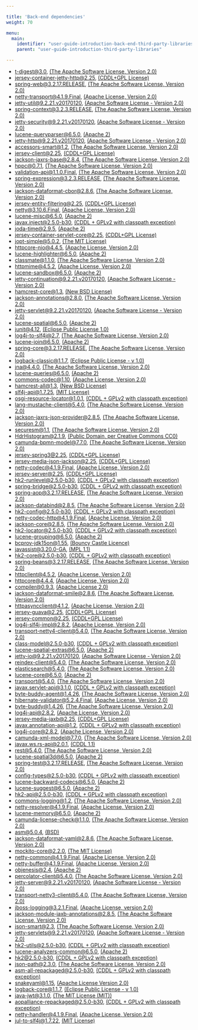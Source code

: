```yaml
---

title: 'Back-end dependencies'
weight: 70

menu:
  main:
    identifier: "user-guide-introduction-back-end-third-party-libraries"
    parent: "user-guide-introduction-third-party-libraries"

---
```


* t-digest@3.0, [(The Apache Software License, Version 2.0)](http://www.apache.org/licenses/LICENSE-2.0.txt)
* jersey-container-jetty-http@2.25, [(CDDL+GPL License)](http://glassfish.java.net/public/CDDL+GPL_1_1.html)
* spring-web@3.2.17.RELEASE, [(The Apache Software License, Version 2.0)](http://www.apache.org/licenses/LICENSE-2.0.txt)
* netty-transport@4.1.9.Final, [(Apache License, Version 2.0)](http://www.apache.org/licenses/LICENSE-2.0)
* jetty-util@9.2.21.v20170120, [(Apache Software License - Version 2.0)](http://www.apache.org/licenses/LICENSE-2.0)
* spring-context@3.2.3.RELEASE, [(The Apache Software License, Version 2.0)](http://www.apache.org/licenses/LICENSE-2.0.txt)
* jetty-security@9.2.21.v20170120, [(Apache Software License - Version 2.0)](http://www.apache.org/licenses/LICENSE-2.0)
* lucene-queryparser@6.5.0, [(Apache 2)](http://www.apache.org/licenses/LICENSE-2.0.txt)
* jetty-http@9.2.21.v20170120, [(Apache Software License - Version 2.0)](http://www.apache.org/licenses/LICENSE-2.0)
* accessors-smart@1.2, [(The Apache Software License, Version 2.0)](http://www.apache.org/licenses/LICENSE-2.0.txt)
* jersey-client@2.25, [(CDDL+GPL License)](http://glassfish.java.net/public/CDDL+GPL_1_1.html)
* jackson-jaxrs-base@2.8.4, [(The Apache Software License, Version 2.0)](http://www.apache.org/licenses/LICENSE-2.0.txt)
* hppc@0.7.1, [(The Apache Software License, Version 2.0)](http://www.apache.org/licenses/LICENSE-2.0.txt)
* validation-api@1.1.0.Final, [(The Apache Software License, Version 2.0)](http://www.apache.org/licenses/LICENSE-2.0.txt)
* spring-expression@3.2.3.RELEASE, [(The Apache Software License, Version 2.0)](http://www.apache.org/licenses/LICENSE-2.0.txt)
* jackson-dataformat-cbor@2.8.6, [(The Apache Software License, Version 2.0)](http://www.apache.org/licenses/LICENSE-2.0.txt)
* jersey-entity-filtering@2.25, [(CDDL+GPL License)](http://glassfish.java.net/public/CDDL+GPL_1_1.html)
* netty@3.10.6.Final, [(Apache License, Version 2.0)](http://www.apache.org/licenses/LICENSE-2.0)
* lucene-misc@6.5.0, [(Apache 2)](http://www.apache.org/licenses/LICENSE-2.0.txt)
* javax.inject@2.5.0-b30, [(CDDL + GPLv2 with classpath exception)](https://glassfish.java.net/nonav/public/CDDL+GPL_1_1.html)
* joda-time@2.9.5, [(Apache 2)](http://www.apache.org/licenses/LICENSE-2.0.txt)
* jersey-container-servlet-core@2.25, [(CDDL+GPL License)](http://glassfish.java.net/public/CDDL+GPL_1_1.html)
* jopt-simple@5.0.2, [(The MIT License)](http://www.opensource.org/licenses/mit-license.php)
* httpcore-nio@4.4.5, [(Apache License, Version 2.0)](http://www.apache.org/licenses/LICENSE-2.0.txt)
* lucene-highlighter@6.5.0, [(Apache 2)](http://www.apache.org/licenses/LICENSE-2.0.txt)
* classmate@1.1.0, [(The Apache Software License, Version 2.0)](http://www.apache.org/licenses/LICENSE-2.0.txt)
* httpmime@4.5.2, [(Apache License, Version 2.0)](http://www.apache.org/licenses/LICENSE-2.0.txt)
* lucene-sandbox@6.5.0, [(Apache 2)](http://www.apache.org/licenses/LICENSE-2.0.txt)
* jetty-continuation@9.2.21.v20170120, [(Apache Software License - Version 2.0)](http://www.apache.org/licenses/LICENSE-2.0)
* hamcrest-core@1.3, [(New BSD License)](http://www.opensource.org/licenses/bsd-license.php)
* jackson-annotations@2.8.0, [(The Apache Software License, Version 2.0)](http://www.apache.org/licenses/LICENSE-2.0.txt)
* jetty-servlet@9.2.21.v20170120, [(Apache Software License - Version 2.0)](http://www.apache.org/licenses/LICENSE-2.0)
* lucene-spatial@6.5.0, [(Apache 2)](http://www.apache.org/licenses/LICENSE-2.0.txt)
* junit@4.12, [(Eclipse Public License 1.0)](http://www.eclipse.org/legal/epl-v10.html)
* log4j-to-slf4j@2.7, [(The Apache Software License, Version 2.0)](http://www.apache.org/licenses/LICENSE-2.0.txt)
* lucene-join@6.5.0, [(Apache 2)](http://www.apache.org/licenses/LICENSE-2.0.txt)
* spring-core@3.2.17.RELEASE, [(The Apache Software License, Version 2.0)](http://www.apache.org/licenses/LICENSE-2.0.txt)
* logback-classic@1.1.7, [(Eclipse Public License - v 1.0)](http://www.eclipse.org/legal/epl-v10.html)
* jna@4.4.0, [(The Apache Software License, Version 2.0)](http://www.apache.org/licenses/LICENSE-2.0.txt)
* lucene-queries@6.5.0, [(Apache 2)](http://www.apache.org/licenses/LICENSE-2.0.txt)
* commons-codec@1.10, [(Apache License, Version 2.0)](http://www.apache.org/licenses/LICENSE-2.0.txt)
* hamcrest-all@1.3, [(New BSD License)](http://www.opensource.org/licenses/bsd-license.php)
* slf4j-api@1.7.25, [(MIT License)](http://www.opensource.org/licenses/mit-license.php)
* osgi-resource-locator@1.0.1, [(CDDL + GPLv2 with classpath exception)](https://glassfish.dev.java.net/nonav/public/CDDL+GPL.html)
* lang-mustache-client@5.4.0, [(The Apache Software License, Version 2.0)](http://www.apache.org/licenses/LICENSE-2.0.txt)
* jackson-jaxrs-json-provider@2.8.5, [(The Apache Software License, Version 2.0)](http://www.apache.org/licenses/LICENSE-2.0.txt)
* securesm@1.1, [(The Apache Software License, Version 2.0)](http://www.apache.org/licenses/LICENSE-2.0.txt)
* HdrHistogram@2.1.9, [(Public Domain, per Creative Commons CC0)](http://creativecommons.org/publicdomain/zero/1.0/)
* camunda-bpmn-model@7.7.0, [(The Apache Software License, Version 2.0)](http://www.apache.org/licenses/LICENSE-2.0.txt)
* jersey-spring3@2.25, [(CDDL+GPL License)](http://glassfish.java.net/public/CDDL+GPL_1_1.html)
* jersey-media-json-jackson@2.25, [(CDDL+GPL License)](http://glassfish.java.net/public/CDDL+GPL_1_1.html)
* netty-codec@4.1.9.Final, [(Apache License, Version 2.0)](http://www.apache.org/licenses/LICENSE-2.0)
* jersey-server@2.25, [(CDDL+GPL License)](http://glassfish.java.net/public/CDDL+GPL_1_1.html)
* hk2-runlevel@2.5.0-b30, [(CDDL + GPLv2 with classpath exception)](https://glassfish.java.net/nonav/public/CDDL+GPL_1_1.html)
* spring-bridge@2.5.0-b30, [(CDDL + GPLv2 with classpath exception)](https://glassfish.java.net/nonav/public/CDDL+GPL_1_1.html)
* spring-aop@3.2.17.RELEASE, [(The Apache Software License, Version 2.0)](http://www.apache.org/licenses/LICENSE-2.0.txt)
* jackson-databind@2.8.5, [(The Apache Software License, Version 2.0)](http://www.apache.org/licenses/LICENSE-2.0.txt)
* hk2-config@2.5.0-b30, [(CDDL + GPLv2 with classpath exception)](https://glassfish.java.net/nonav/public/CDDL+GPL_1_1.html)
* netty-codec-http@4.1.9.Final, [(Apache License, Version 2.0)](http://www.apache.org/licenses/LICENSE-2.0)
* jackson-core@2.8.5, [(The Apache Software License, Version 2.0)](http://www.apache.org/licenses/LICENSE-2.0.txt)
* hk2-locator@2.5.0-b30, [(CDDL + GPLv2 with classpath exception)](https://glassfish.java.net/nonav/public/CDDL+GPL_1_1.html)
* lucene-grouping@6.5.0, [(Apache 2)](http://www.apache.org/licenses/LICENSE-2.0.txt)
* bcprov-jdk15on@1.55, [(Bouncy Castle Licence)](http://www.bouncycastle.org/licence.html)
* javassist@3.20.0-GA, [(MPL 1.1)](http://www.mozilla.org/MPL/MPL-1.1.html)
* hk2-core@2.5.0-b30, [(CDDL + GPLv2 with classpath exception)](https://glassfish.java.net/nonav/public/CDDL+GPL_1_1.html)
* spring-beans@3.2.17.RELEASE, [(The Apache Software License, Version 2.0)](http://www.apache.org/licenses/LICENSE-2.0.txt)
* httpclient@4.5.2, [(Apache License, Version 2.0)](http://www.apache.org/licenses/LICENSE-2.0.txt)
* httpcore@4.4.4, [(Apache License, Version 2.0)](http://www.apache.org/licenses/LICENSE-2.0.txt)
* compiler@0.9.3, [(Apache License 2.0)](http://www.apache.org/licenses/LICENSE-2.0)
* jackson-dataformat-smile@2.8.6, [(The Apache Software License, Version 2.0)](http://www.apache.org/licenses/LICENSE-2.0.txt)
* httpasyncclient@4.1.2, [(Apache License, Version 2.0)](LICENSE.txt)
* jersey-guava@2.25, [(CDDL+GPL License)](http://glassfish.java.net/public/CDDL+GPL_1_1.html)
* jersey-common@2.25, [(CDDL+GPL License)](http://glassfish.java.net/public/CDDL+GPL_1_1.html)
* log4j-slf4j-impl@2.8.2, [(Apache License, Version 2.0)](https://www.apache.org/licenses/LICENSE-2.0.txt)
* transport-netty4-client@5.4.0, [(The Apache Software License, Version 2.0)](http://www.apache.org/licenses/LICENSE-2.0.txt)
* class-model@2.5.0-b30, [(CDDL + GPLv2 with classpath exception)](https://glassfish.java.net/nonav/public/CDDL+GPL_1_1.html)
* lucene-spatial-extras@6.5.0, [(Apache 2)](http://www.apache.org/licenses/LICENSE-2.0.txt)
* jetty-io@9.2.21.v20170120, [(Apache Software License - Version 2.0)](http://www.apache.org/licenses/LICENSE-2.0)
* reindex-client@5.4.0, [(The Apache Software License, Version 2.0)](http://www.apache.org/licenses/LICENSE-2.0.txt)
* elasticsearch@5.4.0, [(The Apache Software License, Version 2.0)](http://www.apache.org/licenses/LICENSE-2.0.txt)
* lucene-core@6.5.0, [(Apache 2)](http://www.apache.org/licenses/LICENSE-2.0.txt)
* transport@5.4.0, [(The Apache Software License, Version 2.0)](http://www.apache.org/licenses/LICENSE-2.0.txt)
* javax.servlet-api@3.1.0, [(CDDL + GPLv2 with classpath exception)](https://glassfish.dev.java.net/nonav/public/CDDL+GPL.html)
* byte-buddy-agent@1.4.26, [(The Apache Software License, Version 2.0)](http://www.apache.org/licenses/LICENSE-2.0.txt)
* hibernate-validator@5.2.4.Final, [(Apache License, Version 2.0)](http://www.apache.org/licenses/LICENSE-2.0.txt)
* byte-buddy@1.4.26, [(The Apache Software License, Version 2.0)](http://www.apache.org/licenses/LICENSE-2.0.txt)
* log4j-api@2.8.2, [(Apache License, Version 2.0)](https://www.apache.org/licenses/LICENSE-2.0.txt)
* jersey-media-jaxb@2.25, [(CDDL+GPL License)](http://glassfish.java.net/public/CDDL+GPL_1_1.html)
* javax.annotation-api@1.2, [(CDDL + GPLv2 with classpath exception)](https://glassfish.dev.java.net/nonav/public/CDDL+GPL.html)
* log4j-core@2.8.2, [(Apache License, Version 2.0)](https://www.apache.org/licenses/LICENSE-2.0.txt)
* camunda-xml-model@7.7.0, [(The Apache Software License, Version 2.0)](http://www.apache.org/licenses/LICENSE-2.0.txt)
* javax.ws.rs-api@2.0.1, [(CDDL 1.1)](http://glassfish.java.net/public/CDDL+GPL_1_1.html)
* rest@5.4.0, [(The Apache Software License, Version 2.0)](http://www.apache.org/licenses/LICENSE-2.0.txt)
* lucene-spatial3d@6.5.0, [(Apache 2)](http://www.apache.org/licenses/LICENSE-2.0.txt)
* spring-test@3.2.17.RELEASE, [(The Apache Software License, Version 2.0)](http://www.apache.org/licenses/LICENSE-2.0.txt)
* config-types@2.5.0-b30, [(CDDL + GPLv2 with classpath exception)](https://glassfish.java.net/nonav/public/CDDL+GPL_1_1.html)
* lucene-backward-codecs@6.5.0, [(Apache 2)](http://www.apache.org/licenses/LICENSE-2.0.txt)
* lucene-suggest@6.5.0, [(Apache 2)](http://www.apache.org/licenses/LICENSE-2.0.txt)
* hk2-api@2.5.0-b30, [(CDDL + GPLv2 with classpath exception)](https://glassfish.java.net/nonav/public/CDDL+GPL_1_1.html)
* commons-logging@1.2, [(The Apache Software License, Version 2.0)](http://www.apache.org/licenses/LICENSE-2.0.txt)
* netty-resolver@4.1.9.Final, [(Apache License, Version 2.0)](http://www.apache.org/licenses/LICENSE-2.0)
* lucene-memory@6.5.0, [(Apache 2)](http://www.apache.org/licenses/LICENSE-2.0.txt)
* camunda-license-check@1.1.0, [(The Apache Software License, Version 2.0)](http://www.apache.org/licenses/LICENSE-2.0.txt)
* asm@5.0.4, [(BSD)](http://asm.objectweb.org/license.html)
* jackson-dataformat-yaml@2.8.6, [(The Apache Software License, Version 2.0)](http://www.apache.org/licenses/LICENSE-2.0.txt)
* mockito-core@2.2.0, [(The MIT License)](http://github.com/mockito/mockito/blob/master/LICENSE)
* netty-common@4.1.9.Final, [(Apache License, Version 2.0)](http://www.apache.org/licenses/LICENSE-2.0)
* netty-buffer@4.1.9.Final, [(Apache License, Version 2.0)](http://www.apache.org/licenses/LICENSE-2.0)
* objenesis@2.4, [(Apache 2)](http://www.apache.org/licenses/LICENSE-2.0.txt)
* percolator-client@5.4.0, [(The Apache Software License, Version 2.0)](http://www.apache.org/licenses/LICENSE-2.0.txt)
* jetty-server@9.2.21.v20170120, [(Apache Software License - Version 2.0)](http://www.apache.org/licenses/LICENSE-2.0)
* transport-netty3-client@5.4.0, [(The Apache Software License, Version 2.0)](http://www.apache.org/licenses/LICENSE-2.0.txt)
* jboss-logging@3.2.1.Final, [(Apache License, version 2.0)](http://www.apache.org/licenses/LICENSE-2.0.txt)
* jackson-module-jaxb-annotations@2.8.5, [(The Apache Software License, Version 2.0)](http://www.apache.org/licenses/LICENSE-2.0.txt)
* json-smart@2.3, [(The Apache Software License, Version 2.0)](http://www.apache.org/licenses/LICENSE-2.0.txt)
* jetty-servlets@9.2.21.v20170120, [(Apache Software License - Version 2.0)](http://www.apache.org/licenses/LICENSE-2.0)
* hk2-utils@2.5.0-b30, [(CDDL + GPLv2 with classpath exception)](https://glassfish.java.net/nonav/public/CDDL+GPL_1_1.html)
* lucene-analyzers-common@6.5.0, [(Apache 2)](http://www.apache.org/licenses/LICENSE-2.0.txt)
* hk2@2.5.0-b30, [(CDDL + GPLv2 with classpath exception)](https://glassfish.java.net/nonav/public/CDDL+GPL_1_1.html)
* json-path@2.3.0, [(The Apache Software License, Version 2.0)](http://www.apache.org/licenses/LICENSE-2.0.txt)
* asm-all-repackaged@2.5.0-b30, [(CDDL + GPLv2 with classpath exception)](https://glassfish.java.net/nonav/public/CDDL+GPL_1_1.html)
* snakeyaml@1.15, [(Apache License Version 2.0)](LICENSE.txt)
* logback-core@1.1.7, [(Eclipse Public License - v 1.0)](http://www.eclipse.org/legal/epl-v10.html)
* java-jwt@3.1.0, [(The MIT License (MIT))](https://raw.githubusercontent.com/auth0/java-jwt/master/LICENSE)
* aopalliance-repackaged@2.5.0-b30, [(CDDL + GPLv2 with classpath exception)](https://glassfish.java.net/nonav/public/CDDL+GPL_1_1.html)
* netty-handler@4.1.9.Final, [(Apache License, Version 2.0)](http://www.apache.org/licenses/LICENSE-2.0)
* jul-to-slf4j@1.7.22, [(MIT License)](http://www.opensource.org/licenses/mit-license.php)

